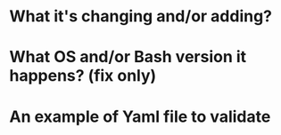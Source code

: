 # What it's changing and/or adding?

# What OS and/or Bash version it happens? (fix only)

# An example of Yaml file to validate

